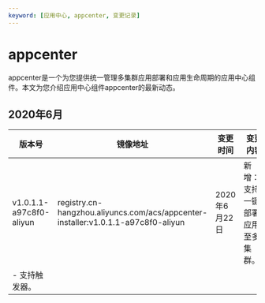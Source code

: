 ```yaml
---
keyword: [应用中心, appcenter, 变更记录]
---
```


# appcenter

appcenter是一个为您提供统一管理多集群应用部署和应用生命周期的应用中心组件。本文为您介绍应用中心组件appcenter的最新动态。

## 2020年6月

|版本号|镜像地址|变更时间|变更内容|
|---|----|----|----|
|v1.0.1.1-a97c8f0-aliyun|registry.cn-hangzhou.aliyuncs.com/acs/appcenter-installer:v1.0.1.1-a97c8f0-aliyun|2020年6月22日|新增：-   支持一键部署应用至多集群。
-   支持触发器。 |

